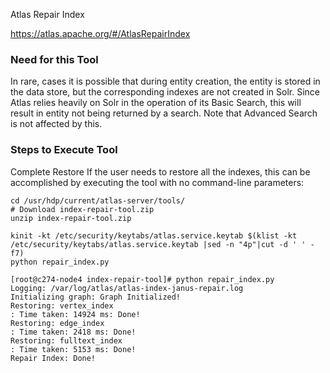 Atlas Repair Index

https://atlas.apache.org/#/AtlasRepairIndex


### Need for this Tool
In rare, cases it is possible that during entity creation, the entity is stored in the data store, but the corresponding indexes are not created in Solr. Since Atlas relies heavily on Solr in the operation of its Basic Search, this will result in entity not being returned by a search. Note that Advanced Search is not affected by this.

### Steps to Execute Tool
Complete Restore
If the user needs to restore all the indexes, this can be accomplished by executing the tool with no command-line parameters:

```
cd /usr/hdp/current/atlas-server/tools/
# Download index-repair-tool.zip
unzip index-repair-tool.zip

kinit -kt /etc/security/keytabs/atlas.service.keytab $(klist -kt /etc/security/keytabs/atlas.service.keytab |sed -n "4p"|cut -d ' ' -f7)
python repair_index.py

[root@c274-node4 index-repair-tool]# python repair_index.py
Logging: /var/log/atlas/atlas-index-janus-repair.log
Initializing graph: Graph Initialized!
Restoring: vertex_index
: Time taken: 14924 ms: Done!
Restoring: edge_index
: Time taken: 2418 ms: Done!
Restoring: fulltext_index
: Time taken: 5153 ms: Done!
Repair Index: Done!
```

